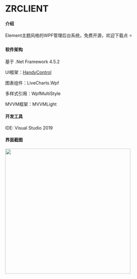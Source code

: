 # ZRCLIENT

#### 介绍

Element主题风格的WPF管理后台系统，免费开源，欢迎下载点 ⭐

#### 软件架构

基于 .Net Framework 4.5.2 

UI框架：[HandyControl](https://gitee.com/handyorg/HandyControl)

图表组件：LiveCharts.Wpf

多样式引用：WpfMultiStyle

MVVM框架：MVVMLight

#### **开发工具**

IDE: Visual Studio 2019

#### 界面截图

<img src="https://gitee.com/SayHelloCat/zrclient/blob/master/Image/Login.jpg" height="400"/><br/> 
